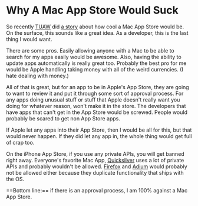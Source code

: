 # Why A Mac App Store Would Suck

So recently [TUAW](http://tuaw.com) did [a story](http://www.tuaw.com/2009/01/02/time-for-a-mac-app-store/) about how cool a Mac App Store would be. On the surface, this sounds like a great idea. As a developer, this is the last thing I would want.

There are some pros. Easily allowing anyone with a Mac to be able to search for my apps easily would be awesome. Also, having the ability to update apps automatically is really great too. Probably the best pro for me would be Apple handling taking money with all of the weird currencies. (I hate dealing with money.)

All of that is great, but for an app to be in Apple's App Store, they are going to want to review it and put it through some sort of approval process. For any apps doing unusual stuff or stuff that Apple doesn't really want you doing for whatever reason, won't make it in the store. The developers that have apps that can't get in the App Store would be screwed. People would probably be scared to get non App Store apps.

If Apple let any apps into their App Store, then I would be all for this, but that would never happen. If they did let any app in, the whole thing would get full of crap too.

On the iPhone App Store, if you use any private APIs, you will get banned right away. Everyone's favorite Mac App, [Quicksilver](http://blacktree.com/?quicksilver) uses a lot of private APIs and probably wouldn't be allowed. [Firefox](http://getfirefox.com/) and [Adium](http://adiumx.com/) would probably not be allowed either because they duplicate functionality that ships with the OS.

==Bottom line:== if there is an approval process, I am 100% against a Mac App Store.
